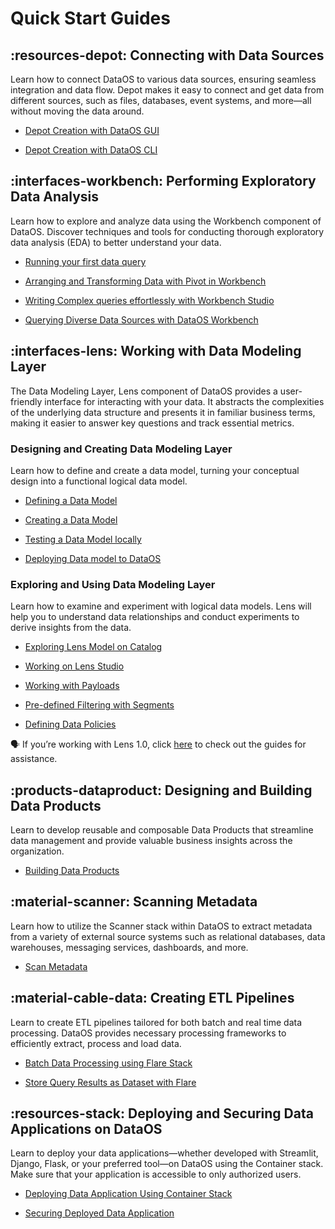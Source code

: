 # Quick Start Guides

## :resources-depot: Connecting with Data Sources

Learn how to connect DataOS to various data sources, ensuring seamless integration and data flow. Depot makes it easy to connect and get data from different sources, such as files, databases, event systems, and more—all without moving the data around.

<div class= "grid cards" markdown>

-   [Depot Creation with DataOS GUI](/quick_guides/depot_creation_gui/)

-   [Depot Creation with DataOS CLI](/quick_guides/depot_creation_cli/)

</div>

## :interfaces-workbench: Performing Exploratory Data Analysis

Learn how to explore and analyze data using the Workbench component of DataOS. Discover techniques and tools for conducting thorough exploratory data analysis (EDA) to better understand your data.


<div class= "grid cards" markdown>

    
-   [Running your first data query](/quick_guides/first_query/)

-   [Arranging and Transforming Data with Pivot in Workbench](/quick_guides/eda_pivot/)

-   [Writing Complex queries effortlessly with Workbench Studio](/quick_guides/sql_query_studio/)

-   [Querying Diverse Data Sources with DataOS Workbench](/quick_guides/query_diverse_data_source/)

</div>

## :interfaces-lens: Working with Data Modeling Layer

The Data Modeling Layer, Lens component of DataOS provides a user-friendly interface for interacting with your data. It abstracts the complexities of the underlying data structure and presents it in familiar business terms, making it easier to answer key questions and track essential metrics.

### **Designing and Creating Data Modeling Layer**

Learn how to define and create a data model, turning your conceptual design into a functional logical data model. 

<div class= "grid cards" markdown>

-   [Defining a Data Model](/quick_guides/define_data_model/)

-   [Creating a Data Model](/quick_guides/create_data_model/)

-   [Testing a Data Model locally](/quick_guides/test_data_model/)

-   [Deploying Data model to DataOS](/quick_guides/deploy_data_model/)
     
</div>

### **Exploring and Using Data Modeling Layer**

Learn how to examine and experiment with logical data models. Lens will help you to understand data relationships and conduct experiments to derive insights from the data.

<div class= "grid cards" markdown>

-   [Exploring Lens Model on Catalog](/quick_guides/exploring_lens_on_metis/)

-   [Working on Lens Studio](/quick_guides/working_on_lens_studio/)

-   [Working with Payloads](/quick_guides/working_with_payload/)

-   [Pre-defined Filtering with Segments](/quick_guides/working_with_segments/)

-   [Defining Data Policies](/quick_guides/apply_data_policy_lens/)
     
</div>

<aside class="callout">
🗣 If you’re working with Lens 1.0, click <a href="/quick_guides/lens1/">here</a> to check out the guides for assistance.
</aside>

## :products-dataproduct: Designing and Building Data Products
Learn to develop reusable and composable Data Products that streamline data management and provide valuable business insights across the organization.

<div class= "grid cards" markdown>

-   [Building Data Products](/quick_guides/building_data_product/)

</div>

## :material-scanner: Scanning Metadata

Learn how to utilize the Scanner stack within DataOS to extract metadata from a variety of external source systems such as relational databases, data warehouses, messaging services, dashboards, and more. 

<div class= "grid cards" markdown>

-   [Scan Metadata](/quick_guides/scan_metadata/)
     
</div>

## :material-cable-data: Creating ETL Pipelines

Learn to create ETL pipelines tailored for both batch and real time data processing. DataOS provides necessary processing frameworks to efficiently extract, process and load data.

<div class= "grid cards" markdown>

-   [Batch Data Processing using Flare Stack](/quick_guides/creating_etl_pipelines/flare_job/)

-   [Store Query Results as Dataset with Flare](/quick_guides/creating_etl_pipelines/query_as_input_flare/)
     
</div>

## :resources-stack: Deploying and Securing Data Applications on DataOS 

Learn to deploy your data applications—whether developed with Streamlit, Django, Flask, or your preferred tool—on DataOS using the Container stack. Make sure that your application is accessible to only authorized users.
<div class= "grid cards" markdown>

-   [Deploying Data Application Using Container Stack](/quick_guides/deploy_data_app_using_container_stack/)

-   [Securing Deployed Data Application](/quick_guides/secure_deployed_app/)